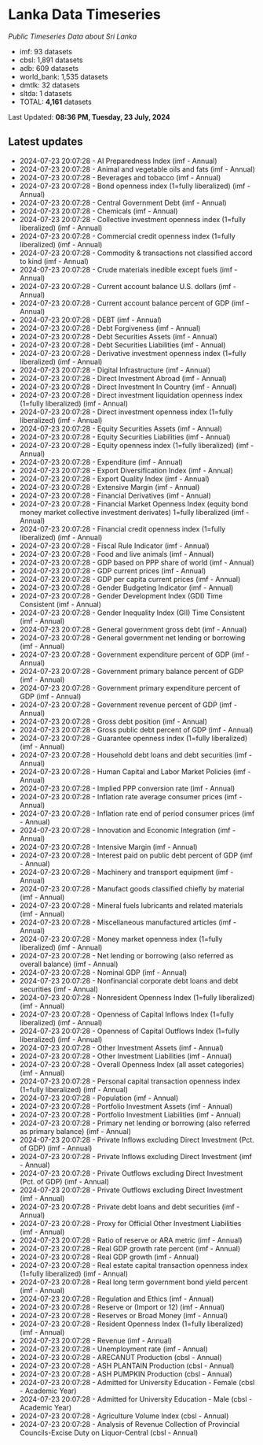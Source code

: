 # Lanka Data Timeseries
*Public Timeseries Data about Sri Lanka*

* imf: 93 datasets
* cbsl: 1,891 datasets
* adb: 609 datasets
* world_bank: 1,535 datasets
* dmtlk: 32 datasets
* sltda: 1 datasets
* TOTAL: **4,161** datasets

Last Updated: **08:36 PM, Tuesday, 23 July, 2024**

## Latest updates

* 2024-07-23 20:07:28 - AI Preparedness Index (imf - Annual)
* 2024-07-23 20:07:28 - Animal and vegetable oils and fats (imf - Annual)
* 2024-07-23 20:07:28 - Beverages and tobacco (imf - Annual)
* 2024-07-23 20:07:28 - Bond openness index (1=fully liberalized) (imf - Annual)
* 2024-07-23 20:07:28 - Central Government Debt (imf - Annual)
* 2024-07-23 20:07:28 - Chemicals (imf - Annual)
* 2024-07-23 20:07:28 - Collective investment openness index (1=fully liberalized) (imf - Annual)
* 2024-07-23 20:07:28 - Commercial credit openness index (1=fully liberalized) (imf - Annual)
* 2024-07-23 20:07:28 - Commodity & transactions not classified accord to kind (imf - Annual)
* 2024-07-23 20:07:28 - Crude materials inedible except fuels (imf - Annual)
* 2024-07-23 20:07:28 - Current account balance U.S. dollars (imf - Annual)
* 2024-07-23 20:07:28 - Current account balance percent of GDP (imf - Annual)
* 2024-07-23 20:07:28 - DEBT (imf - Annual)
* 2024-07-23 20:07:28 - Debt Forgiveness (imf - Annual)
* 2024-07-23 20:07:28 - Debt Securities Assets (imf - Annual)
* 2024-07-23 20:07:28 - Debt Securities Liabilities (imf - Annual)
* 2024-07-23 20:07:28 - Derivative investment openness index (1=fully liberalized) (imf - Annual)
* 2024-07-23 20:07:28 - Digital Infrastructure (imf - Annual)
* 2024-07-23 20:07:28 - Direct Investment Abroad (imf - Annual)
* 2024-07-23 20:07:28 - Direct Investment In Country (imf - Annual)
* 2024-07-23 20:07:28 - Direct investment liquidation openness index (1=fully liberalized) (imf - Annual)
* 2024-07-23 20:07:28 - Direct investment openness index (1=fully liberalized) (imf - Annual)
* 2024-07-23 20:07:28 - Equity Securities Assets (imf - Annual)
* 2024-07-23 20:07:28 - Equity Securities Liabilities (imf - Annual)
* 2024-07-23 20:07:28 - Equity openness index (1=fully liberalized) (imf - Annual)
* 2024-07-23 20:07:28 - Expenditure (imf - Annual)
* 2024-07-23 20:07:28 - Export Diversification Index (imf - Annual)
* 2024-07-23 20:07:28 - Export Quality Index (imf - Annual)
* 2024-07-23 20:07:28 - Extensive Margin (imf - Annual)
* 2024-07-23 20:07:28 - Financial Derivatives (imf - Annual)
* 2024-07-23 20:07:28 - Financial Market Openness Index (equity bond money market collective investment derivates) 1=fully liberalized (imf - Annual)
* 2024-07-23 20:07:28 - Financial credit openness index (1=fully liberalized) (imf - Annual)
* 2024-07-23 20:07:28 - Fiscal Rule Indicator (imf - Annual)
* 2024-07-23 20:07:28 - Food and live animals (imf - Annual)
* 2024-07-23 20:07:28 - GDP based on PPP share of world (imf - Annual)
* 2024-07-23 20:07:28 - GDP current prices (imf - Annual)
* 2024-07-23 20:07:28 - GDP per capita current prices (imf - Annual)
* 2024-07-23 20:07:28 - Gender Budgeting Indicator (imf - Annual)
* 2024-07-23 20:07:28 - Gender Development Index (GDI) Time Consistent (imf - Annual)
* 2024-07-23 20:07:28 - Gender Inequality Index (GII) Time Consistent (imf - Annual)
* 2024-07-23 20:07:28 - General government gross debt (imf - Annual)
* 2024-07-23 20:07:28 - General government net lending or borrowing (imf - Annual)
* 2024-07-23 20:07:28 - Government expenditure percent of GDP (imf - Annual)
* 2024-07-23 20:07:28 - Government primary balance percent of GDP (imf - Annual)
* 2024-07-23 20:07:28 - Government primary expenditure percent of GDP (imf - Annual)
* 2024-07-23 20:07:28 - Government revenue percent of GDP (imf - Annual)
* 2024-07-23 20:07:28 - Gross debt position (imf - Annual)
* 2024-07-23 20:07:28 - Gross public debt percent of GDP (imf - Annual)
* 2024-07-23 20:07:28 - Guarantee openness index (1=fully liberalized) (imf - Annual)
* 2024-07-23 20:07:28 - Household debt loans and debt securities (imf - Annual)
* 2024-07-23 20:07:28 - Human Capital and Labor Market Policies (imf - Annual)
* 2024-07-23 20:07:28 - Implied PPP conversion rate (imf - Annual)
* 2024-07-23 20:07:28 - Inflation rate average consumer prices (imf - Annual)
* 2024-07-23 20:07:28 - Inflation rate end of period consumer prices (imf - Annual)
* 2024-07-23 20:07:28 - Innovation and Economic Integration (imf - Annual)
* 2024-07-23 20:07:28 - Intensive Margin (imf - Annual)
* 2024-07-23 20:07:28 - Interest paid on public debt percent of GDP (imf - Annual)
* 2024-07-23 20:07:28 - Machinery and transport equipment (imf - Annual)
* 2024-07-23 20:07:28 - Manufact goods classified chiefly by material (imf - Annual)
* 2024-07-23 20:07:28 - Mineral fuels lubricants and related materials (imf - Annual)
* 2024-07-23 20:07:28 - Miscellaneous manufactured articles (imf - Annual)
* 2024-07-23 20:07:28 - Money market openness index (1=fully liberalized) (imf - Annual)
* 2024-07-23 20:07:28 - Net lending or borrowing (also referred as overall balance) (imf - Annual)
* 2024-07-23 20:07:28 - Nominal GDP (imf - Annual)
* 2024-07-23 20:07:28 - Nonfinancial corporate debt loans and debt securities (imf - Annual)
* 2024-07-23 20:07:28 - Nonresident Openness Index (1=fully liberalized) (imf - Annual)
* 2024-07-23 20:07:28 - Openness of Capital Inflows Index (1=fully liberalized) (imf - Annual)
* 2024-07-23 20:07:28 - Openness of Capital Outflows Index (1=fully liberalized) (imf - Annual)
* 2024-07-23 20:07:28 - Other Investment Assets (imf - Annual)
* 2024-07-23 20:07:28 - Other Investment Liabilities (imf - Annual)
* 2024-07-23 20:07:28 - Overall Openness Index (all asset categories) (imf - Annual)
* 2024-07-23 20:07:28 - Personal capital transaction openness index (1=fully liberalized) (imf - Annual)
* 2024-07-23 20:07:28 - Population (imf - Annual)
* 2024-07-23 20:07:28 - Portfolio Investment Assets (imf - Annual)
* 2024-07-23 20:07:28 - Portfolio Investment Liabilities (imf - Annual)
* 2024-07-23 20:07:28 - Primary net lending or borrowing (also referred as primary balance) (imf - Annual)
* 2024-07-23 20:07:28 - Private Inflows excluding Direct Investment (Pct. of GDP) (imf - Annual)
* 2024-07-23 20:07:28 - Private Inflows excluding Direct Investment (imf - Annual)
* 2024-07-23 20:07:28 - Private Outflows excluding Direct Investment (Pct. of GDP) (imf - Annual)
* 2024-07-23 20:07:28 - Private Outflows excluding Direct Investment (imf - Annual)
* 2024-07-23 20:07:28 - Private debt loans and debt securities (imf - Annual)
* 2024-07-23 20:07:28 - Proxy for Official Other Investment Liabilities (imf - Annual)
* 2024-07-23 20:07:28 - Ratio of reserve or ARA metric (imf - Annual)
* 2024-07-23 20:07:28 - Real GDP growth rate percent (imf - Annual)
* 2024-07-23 20:07:28 - Real GDP growth (imf - Annual)
* 2024-07-23 20:07:28 - Real estate capital transaction openness index (1=fully liberalized) (imf - Annual)
* 2024-07-23 20:07:28 - Real long term government bond yield percent (imf - Annual)
* 2024-07-23 20:07:28 - Regulation and Ethics (imf - Annual)
* 2024-07-23 20:07:28 - Reserve or (Import or 12) (imf - Annual)
* 2024-07-23 20:07:28 - Reserves or Broad Money (imf - Annual)
* 2024-07-23 20:07:28 - Resident Openness Index (1=fully liberalized) (imf - Annual)
* 2024-07-23 20:07:28 - Revenue (imf - Annual)
* 2024-07-23 20:07:28 - Unemployment rate (imf - Annual)
* 2024-07-23 20:07:28 - ARECANUT Production (cbsl - Annual)
* 2024-07-23 20:07:28 - ASH PLANTAIN Production (cbsl - Annual)
* 2024-07-23 20:07:28 - ASH PUMPKIN Production (cbsl - Annual)
* 2024-07-23 20:07:28 - Admitted for University Education - Female (cbsl - Academic Year)
* 2024-07-23 20:07:28 - Admitted for University Education - Male (cbsl - Academic Year)
* 2024-07-23 20:07:28 - Agriculture Volume Index (cbsl - Annual)
* 2024-07-23 20:07:28 - Analysis of Revenue Collection of Provincial Councils-Excise Duty on Liquor-Central (cbsl - Annual)